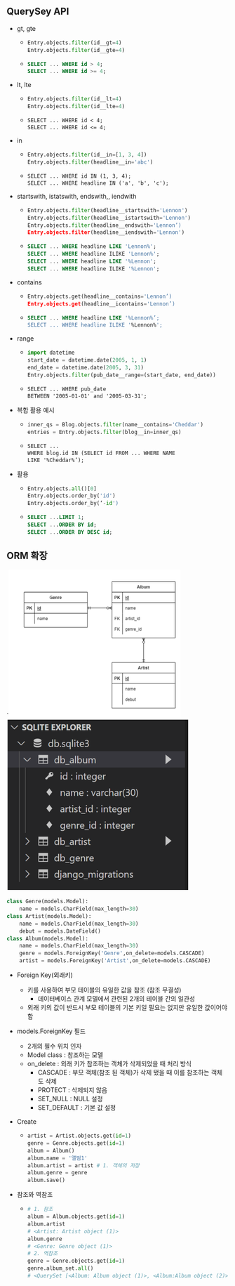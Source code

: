 ## QuerySey API

* gt, gte

  * ```python
    Entry.objects.filter(id__gt=4)
    Entry.objects.filter(id__gte=4)
    ```

  * ```sql
    SELECT ... WHERE id > 4;
    SELECT ... WHERE id >= 4;
    ```

* lt, lte

  * ```python
    Entry.objects.filter(id__lt=4)
    Entry.objects.filter(id__lte=4)
    ```

  * ```sqlite
    SELECT ... WHERE id < 4;
    SELECT ... WHERE id <= 4;
    ```

* in

  * ```python
    Entry.objects.filter(id__in=[1, 3, 4])
    Entry.objects.filter(headline__in='abc')
    ```

  * ```sqlite
    SELECT ... WHERE id IN (1, 3, 4);
    SELECT ... WHERE headline IN ('a', 'b', 'c');
    ```

* startswith, istatswith, endswith,, iendwith

  * ```python
    Entry.objects.filter(headline__startswith='Lennon')
    Entry.objects.filter(headline__istartswith='Lennon')
    Entry.objects.filter(headline__endswith='Lennon’)
    Entry.objects.filter(headline__iendswith='Lennon')
    ```

  * ```sql
    SELECT ... WHERE headline LIKE 'Lennon%';
    SELECT ... WHERE headline ILIKE 'Lennon%';
    SELECT ... WHERE headline LIKE '%Lennon';
    SELECT ... WHERE headline ILIKE '%Lennon';
    ```

* contains

  * ```python
    Entry.objects.get(headline__contains='Lennon’)
    Entry.objects.get(headline__icontains='Lennon’)
    ```

  * ```sql
    SELECT ... WHERE headline LIKE '%Lennon%’;
    SELECT ... WHERE headline ILIKE '%Lennon%';
    ```

* range

  * ```python
    import datetime
    start_date = datetime.date(2005, 1, 1)
    end_date = datetime.date(2005, 3, 31)
    Entry.objects.filter(pub_date__range=(start_date, end_date))
    ```

  * ```sqlite
    SELECT ... WHERE pub_date
    BETWEEN '2005-01-01' and '2005-03-31';
    ```

* 복합 활용 예시

  * ```python
    inner_qs = Blog.objects.filter(name__contains='Cheddar')
    entries = Entry.objects.filter(blog__in=inner_qs)
    ```

  * ```sqlite
    SELECT ...
    WHERE blog.id IN (SELECT id FROM ... WHERE NAME
    LIKE '%Cheddar%’);
    ```

* 활용

  * ```python
    Entry.objects.all()[0]
    Entry.objects.order_by('id')
    Entry.objects.order_by(‘-id')
    ```

  * ```sql
    SELECT ...LIMIT 1;
    SELECT ...ORDER BY id;
    SELECT ...ORDER BY DESC id;
    ```

## ORM 확장

`<img src="DB_day8.assets/image-20220825153344203.png" alt="image-20220825153344203" style="zoom: 80%;" />![image-20220825153702102](DB_day8.assets/image-20220825153702102.png)

```python
class Genre(models.Model):
	name = models.CharField(max_length=30)
class Artist(models.Model):
	name = models.CharField(max_length=30)
	debut = models.DateField()
class Album(models.Model):
	name = models.CharField(max_length=30)
	genre = models.ForeignKey('Genre',on_delete=models.CASCADE)
	artist = models.ForeignKey('Artist',on_delete=models.CASCADE)
```

* Foreign Key(외래키)

  * 키를 사용하여 부모 테이블의 유일한 값을 참조 (참조 무결성)
    * 데이터베이스 관계 모델에서 관련된 2개의 테이블 간의 일관성
  *  외래 키의 값이 반드시 부모 테이블의 기본 키일 필요는 없지만 유일한 값이어야 함

* models.ForeignKey 필드

  *  2개의 필수 위치 인자
    * Model class : 참조하는 모델
    * on_delete : 외래 키가 참조하는 객체가 삭제되었을 때 처리 방식
      * CASCADE : 부모 객체(참조 된 객체)가 삭제 됐을 때 이를 참조하는 객체도 삭제
      * PROTECT : 삭제되지 않음
      * SET_NULL : NULL 설정
      * SET_DEFAULT : 기본 값 설정

* Create

  * ```py
    artist = Artist.objects.get(id=1)
    genre = Genre.objects.get(id=1)
    album = Album()
    album.name = '앨범1'
    album.artist = artist # 1. 객체의 저장
    album.genre = genre
    album.save()
    ```

* 참조와 역참조

  * ``` python
    # 1. 참조
    album = Album.objects.get(id=1)
    album.artist
    # <Artist: Artist object (1)>
    album.genre
    # <Genre: Genre object (1)>
    # 2. 역참조
    genre = Genre.objects.get(id=1)
    genre.album_set.all()
    # <QuerySet [<Album: Album object (1)>, <Album:Album object (2)>]>
    ```